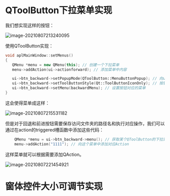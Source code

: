 # QToolButton下拉菜单实现

我们想实现这样的按钮：

![image-20210807213240095](E:\APlorer\doc\img\image-20210807213240095.png)

使用QToolButton实现：

```c++
void aplMainWindow::setMenus()
{
   QMenu *menu = new QMenu(this); // 创建一个下拉菜单
   menu->addAction(ui->actionforward); // 添加菜单中内容

   ui->btn_backward->setPopupMode(QToolButton::MenuButtonPopup); // 向ui中的按钮设置弹出模式
   ui->btn_backward->setToolButtonStyle(Qt::ToolButtonIconOnly); // 按钮只显示图标
   ui->btn_backward->setMenu(backwardMenu); // 设置按钮对应的菜单
}
```

这会使得菜单成这样：

![image-20210807215531182](E:\APlorer\doc\img\image-20210807215531182.png)

但是对于回退和前进按钮需要保存访问文件夹的路径名和执行对应操作，我们可以通过在action的triggered槽函数中添加这些代码：

```c++
    QMenu *menu = ui->btn_backward->menu(); // 获取某个QToolButton的下拉菜单指针
    menu->addAction("1111"); // 向这个菜单中添加对应Action
```

这样菜单就可以根据需要添加QAction。

![image-20210807221454921](E:\APlorer\doc\img\image-20210807221454921.png)

# 窗体控件大小可调节实现

